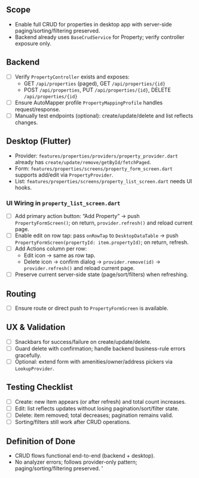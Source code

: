## Scope
- Enable full CRUD for properties in desktop app with server-side paging/sorting/filtering preserved.
- Backend already uses `BaseCrudService` for Property; verify controller exposure only.

## Backend
- [ ] Verify `PropertyController` exists and exposes:
  - GET `/api/properties` (paged), GET `/api/properties/{id}`
  - POST `/api/properties`, PUT `/api/properties/{id}`, DELETE `/api/properties/{id}`
- [ ] Ensure AutoMapper profile `PropertyMappingProfile` handles request/response.
- [ ] Manually test endpoints (optional): create/update/delete and list reflects changes.

## Desktop (Flutter)
- Provider: `features/properties/providers/property_provider.dart` already has `create/update/remove/getById/fetchPaged`.
- Form: `features/properties/screens/property_form_screen.dart` supports add/edit via `PropertyProvider`.
- List: `features/properties/screens/property_list_screen.dart` needs UI hooks.

### UI Wiring in `property_list_screen.dart`
- [ ] Add primary action button: “Add Property” → push `PropertyFormScreen()`; on return, `provider.refresh()` and reload current page.
- [ ] Enable edit on row tap: pass `onRowTap` to `DesktopDataTable` → push `PropertyFormScreen(propertyId: item.propertyId)`; on return, refresh.
- [ ] Add Actions column per row:
  - Edit icon → same as row tap.
  - Delete icon → confirm dialog → `provider.remove(id)` → `provider.refresh()` and reload current page.
- [ ] Preserve current server-side state (page/sort/filters) when refreshing.

## Routing
- [ ] Ensure route or direct push to `PropertyFormScreen` is available.

## UX & Validation
- [ ] Snackbars for success/failure on create/update/delete.
- [ ] Guard delete with confirmation; handle backend business-rule errors gracefully.
- [ ] Optional: extend form with amenities/owner/address pickers via `LookupProvider`.

## Testing Checklist
- [ ] Create: new item appears (or after refresh) and total count increases.
- [ ] Edit: list reflects updates without losing pagination/sort/filter state.
- [ ] Delete: item removed; total decreases; pagination remains valid.
- [ ] Sorting/filters still work after CRUD operations.

## Definition of Done
- CRUD flows functional end-to-end (backend + desktop).
- No analyzer errors; follows provider-only pattern; paging/sorting/filtering preserved.
'